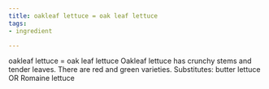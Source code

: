 ```yaml
---
title: oakleaf lettuce = oak leaf lettuce
tags:
- ingredient

---
```

oakleaf lettuce = oak leaf lettuce Oakleaf lettuce has crunchy stems and tender leaves. There are red and green varieties. Substitutes: butter lettuce OR Romaine lettuce
